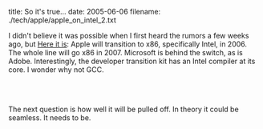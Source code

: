 title: So it's true...
date: 2005-06-06
filename: ./tech/apple/apple_on_intel_2.txt


I didn't believe it was possible when I first heard the rumors a few
weeks ago, but <a href="http://biz.yahoo.com/prnews/050606/sfm142.html?.v=9">Here
it is</a>: Apple will transition to x86, specifically Intel, in 2006. The
whole line will go x86 in 2007. Microsoft is behind the switch, as
is Adobe. Interestingly, the developer transition kit has an Intel
compiler at its core. I wonder why not GCC.

<br><br>

The next question is how well it will be pulled off. In theory it could be
seamless. It needs to be.
